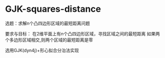 # GJK-squares-distance
选题：求解n个凸四边形区域的最短距离问题

要求与目标：
在2维平面上有n个凸四边形区域，寻找区域之间的最短距离
如果两个多边形区域相交,则两个区域的最短距离是零

选用GJK(dyn4j)+形心拟合分治法实现
